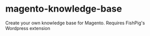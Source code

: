 magento-knowledge-base
======================

Create your own knowledge base for Magento. Requires FishPig's Wordpress extension
